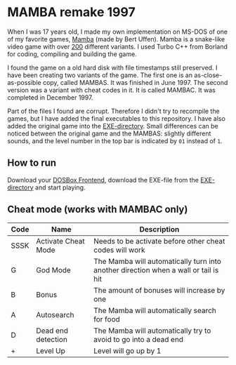# MAMBA remake 1997

When I was 17 years old, I made my own implementation on MS-DOS of one of my favorite games, [Mamba](https://nl.wikipedia.org/wiki/Mamba_(spel)) (made by Bert Uffen). Mamba is a snake-like video game with over [200](https://www.mobygames.com/group/3173/snake-variants/sort:date/page:1/) different variants. I used Turbo C++ from Borland for coding, compiling and building the game.

I found the game on a old hard disk with file timestamps still preserved. I have been creating two variants of the game. The first one is an as-close-as-possible copy, called MAMBAS. It was finished in June 1997. The second version was a variant with cheat codes in it. It is called MAMBAC. It was completed in December 1997.

Part of the files I found are corrupt. Therefore I didn't try to recompile the games, but I have added the final executables to this repository. I have also added the original game into the [EXE-directory](EXE/). Small differences can be noticed between the original game and the MAMBAS: slightly different sounds, and the level number in the top bar is indicated by `01` instead of `1`.

## How to run
Download your [DOSBox Frontend](https://www.dosbox.com/download.php?main=1), download the EXE-file from the [EXE-directory](EXE/) and start playing.

## Cheat mode (works with MAMBAC only)

|Code |Name | Description                                                                             |
|-----|-----|-----------------------------------------------------------------------------------------|
|SSSK |Activate Cheat Mode | Needs to be activate before other cheat codes will work                  |
|G    |God Mode | The Mamba will automatically turn into another direction when a wall or tail is hit |
|B    |Bonus | The amount of bonuses will increase by one                                             |
|A    |Autosearch | The Mamba will automatically search for food
|D    | Dead end detection | The Mamba will automatically try to avoid to go into a dead end
|+    | Level Up | Level will go up by 1
